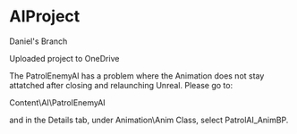# AIProject

Daniel's Branch


Uploaded project to OneDrive


The PatrolEnemyAI has a problem where the Animation does not stay attatched after closing and relaunching Unreal. Please go to:

Content\AI\PatrolEnemyAI

and in the Details tab, under Animation\Anim Class, select PatrolAI_AnimBP.
